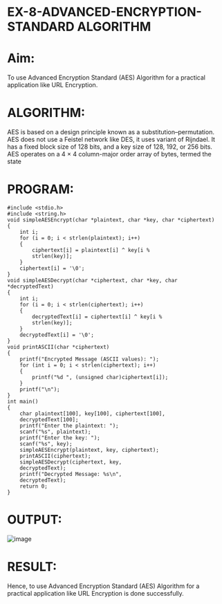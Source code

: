 # EX-8-ADVANCED-ENCRYPTION-STANDARD ALGORITHM
# Aim:
To use Advanced Encryption Standard (AES) Algorithm for a practical application like URL Encryption.

# ALGORITHM:
AES is based on a design principle known as a substitution–permutation.
AES does not use a Feistel network like DES, it uses variant of Rijndael.
It has a fixed block size of 128 bits, and a key size of 128, 192, or 256 bits.
AES operates on a 4 × 4 column-major order array of bytes, termed the state
# PROGRAM:
```
#include <stdio.h>
#include <string.h>
void simpleAESEncrypt(char *plaintext, char *key, char *ciphertext)
{
    int i;
    for (i = 0; i < strlen(plaintext); i++)
    {
        ciphertext[i] = plaintext[i] ^ key[i %
        strlen(key)];
    }
    ciphertext[i] = '\0';
}
void simpleAESDecrypt(char *ciphertext, char *key, char *decryptedText)
{
    int i;
    for (i = 0; i < strlen(ciphertext); i++)
    {
        decryptedText[i] = ciphertext[i] ^ key[i %
        strlen(key)];
    }
    decryptedText[i] = '\0';
}
void printASCII(char *ciphertext)
{
    printf("Encrypted Message (ASCII values): ");
    for (int i = 0; i < strlen(ciphertext); i++)
    {
        printf("%d ", (unsigned char)ciphertext[i]);
    }
    printf("\n");
}
int main()
{
    char plaintext[100], key[100], ciphertext[100],
    decryptedText[100];
    printf("Enter the plaintext: ");
    scanf("%s", plaintext);
    printf("Enter the key: ");
    scanf("%s", key);
    simpleAESEncrypt(plaintext, key, ciphertext);
    printASCII(ciphertext);
    simpleAESDecrypt(ciphertext, key,
    decryptedText);
    printf("Decrypted Message: %s\n",
    decryptedText);
    return 0;
}
```
# OUTPUT:
![image](https://github.com/user-attachments/assets/2ecc461d-f3d3-4143-a609-4a418bf390f0)


# RESULT:
Hence, to use Advanced Encryption Standard (AES) Algorithm for a practical application like URL Encryption is done successfully.


